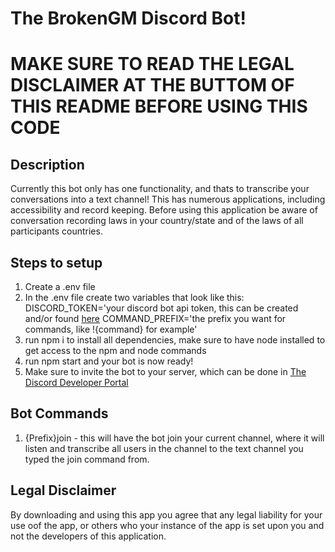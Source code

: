 # The BrokenGM Discord Bot!
# MAKE SURE TO READ THE LEGAL DISCLAIMER AT THE BUTTOM OF THIS README BEFORE USING THIS CODE

## Description
Currently this bot only has one functionality, and thats to transcribe your conversations into a text channel! This has numerous applications, including accessibility and record keeping. Before using this application be aware of conversation recording laws in your country/state and of the laws of all participants countries. 

## Steps to setup
1. Create a .env file
2. In the .env file create two variables that look like this: 
    DISCORD_TOKEN='your discord bot api token, this can be created and/or found [here](https://discord.com/developers/applications)
    COMMAND_PREFIX='the prefix you want for commands, like !{command} for example'
3. run npm i to install all dependencies, make sure to have node installed to get access to the npm and node commands
4. run npm start and your bot is now ready!
5. Make sure to invite the bot to your server, which can be done in [The Discord Developer Portal](https://discord.com/developers/applications)

## Bot Commands
1. {Prefix}join - this will have the bot join your current channel, where it will listen and transcribe all users in the channel to the text channel you typed the join command from.

## Legal Disclaimer
By downloading and using this app you agree that any legal liability for your use oof the app, or others who your instance of the app is set upon you and not the developers of this application.